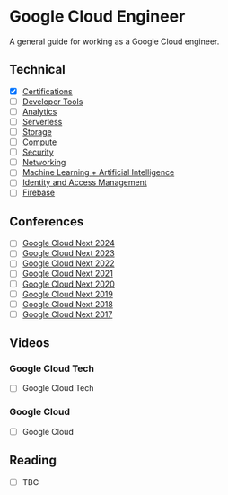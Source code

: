 # Google Cloud Engineer

A general guide for working as a Google Cloud engineer.

## Technical
- [x] [Certifications](https://github.com/rosera/google-cloud-engineer/blob/main/certifications.md)
- [ ] [Developer Tools](https://github.com/rosera/google-cloud-engineer/blob/main/developer.md)
- [ ] [Analytics](https://github.com/rosera/google-cloud-engineer/blob/main/analytics.md)
- [ ] [Serverless](https://github.com/rosera/google-cloud-engineer/blob/main/serverless.md)
- [ ] [Storage](https://github.com/rosera/google-cloud-engineer/blob/main/storage.md)
- [ ] [Compute](https://github.com/rosera/google-cloud-engineer/blob/main/compute.md)
- [ ] [Security](https://github.com/rosera/google-cloud-engineer/blob/main/security.md)
- [ ] [Networking](https://github.com/rosera/google-cloud-engineer/blob/main/networking.md)
- [ ] [Machine Learning + Artificial Intelligence](https://github.com/rosera/google-cloud-engineer/blob/main/ml.md)
- [ ] [Identity and Access Management](https://github.com/rosera/google-cloud-engineer/blob/main/iam.md)
- [ ] [Firebase](https://github.com/rosera/google-cloud-engineer/blob/main/firebase.md)

## Conferences
- [ ] [Google Cloud Next 2024](https://www.youtube.com/playlist?list=PLIivdWyY5sqLHU6fh9ozZ7mxsj7GcPjRF)
- [ ] [Google Cloud Next 2023](https://www.youtube.com/playlist?list=PLIivdWyY5sqIr4Iug1zSz6PqoUU_Nld7s)
- [ ] [Google Cloud Next 2022](https://www.youtube.com/playlist?list=PLIivdWyY5sqLp2cVehvjtGAj6PQIFGW_E)
- [ ] [Google Cloud Next 2021](https://www.youtube.com/playlist?list=PLIivdWyY5sqLTr1TMRXpWjxOq1zBNWR37)
- [ ] [Google Cloud Next 2020](TBC)
- [ ] [Google Cloud Next 2019](https://www.youtube.com/playlist?list=PLIivdWyY5sqIXvUGVrFuZibCUdKVzEoUw)
- [ ] [Google Cloud Next 2018](https://www.youtube.com/playlist?list=PLIivdWyY5sqI8RuUibiH8sMb1ExIw0lAR)
- [ ] [Google Cloud Next 2017](https://www.youtube.com/playlist?list=PLIivdWyY5sqI8RuUibiH8sMb1ExIw0lAR)

## Videos

### Google Cloud Tech
- [ ] Google Cloud Tech

### Google Cloud
- [ ] Google Cloud

## Reading
- [ ] TBC

